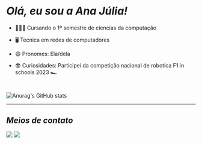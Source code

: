 # _Olá, eu sou a Ana Júlia!_
  - 👩🏻‍💻 Cursando o 1º semestre de ciencias da computação

  - 🖥 Tecnica em redes de computadores
  
  - 😄 Pronomes: Ela/dela

  - 😎 Curiosidades: Participei da competição nacional de robotica F1 in schools 2023 🏎
#
![Anurag's GitHub stats](https://github-readme-stats.vercel.app/api?username=Ana-Juliaps&show_icons=true&theme=radical)
________________________________________________________________________________________________________________

## _Meios de contato_
 <a href="https://www.linkedin.com/in/ana-j%C3%BAlia-pereira-silva-92a59a364)" target="_blank"><img src="https://img.shields.io/badge/-LinkedIn-%230077B5?style=for-the-badge&logo=linkedin&logoColor=white" target="_blank"></a> 
 <a href = "mailto:anjulyapereira@gmail.com"><img src="https://img.shields.io/badge/-Gmail-%23333?style=for-the-badge&logo=gmail&logoColor=white" target="_blank"></a>


